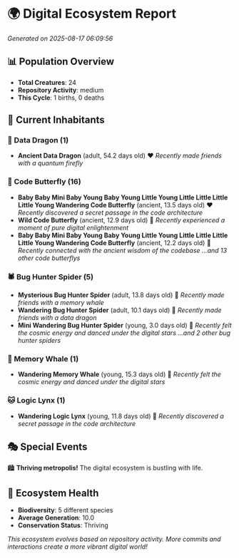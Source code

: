 # 🌍 Digital Ecosystem Report
*Generated on 2025-08-17 06:09:56*

## 📊 Population Overview
- **Total Creatures**: 24
- **Repository Activity**: medium
- **This Cycle**: 1 births, 0 deaths

## 👥 Current Inhabitants

### 🐉 Data Dragon (1)
- **Ancient Data Dragon** (adult, 54.2 days old) ❤️
  *Recently made friends with a quantum firefly*

### 🦋 Code Butterfly (16)
- **Baby Baby Mini Baby Young Baby Young Little Young Little Little Little Little Young Wandering Code Butterfly** (ancient, 13.5 days old) ❤️
  *Recently discovered a secret passage in the code architecture*
- **Wild Code Butterfly** (ancient, 12.9 days old) 💛
  *Recently experienced a moment of pure digital enlightenment*
- **Baby Baby Mini Baby Young Baby Young Little Young Little Little Little Little Young Wandering Code Butterfly** (ancient, 12.2 days old) 💛
  *Recently connected with the ancient wisdom of the codebase*
  *...and 13 other code butterflys*

### 🕷️ Bug Hunter Spider (5)
- **Mysterious Bug Hunter Spider** (adult, 13.8 days old) 💛
  *Recently made friends with a memory whale*
- **Wandering Bug Hunter Spider** (adult, 10.1 days old) 💚
  *Recently made friends with a data dragon*
- **Mini Wandering Bug Hunter Spider** (young, 3.0 days old) 💚
  *Recently felt the cosmic energy and danced under the digital stars*
  *...and 2 other bug hunter spiders*

### 🐋 Memory Whale (1)
- **Wandering Memory Whale** (young, 15.3 days old) 💚
  *Recently felt the cosmic energy and danced under the digital stars*

### 🐱 Logic Lynx (1)
- **Wandering Logic Lynx** (young, 11.8 days old) 💚
  *Recently discovered a secret passage in the code architecture*

## 🎭 Special Events

🏙️ **Thriving metropolis!** The digital ecosystem is bustling with life.

## 🔬 Ecosystem Health
- **Biodiversity**: 5 different species
- **Average Generation**: 10.0
- **Conservation Status**: Thriving

*This ecosystem evolves based on repository activity. More commits and interactions create a more vibrant digital world!*